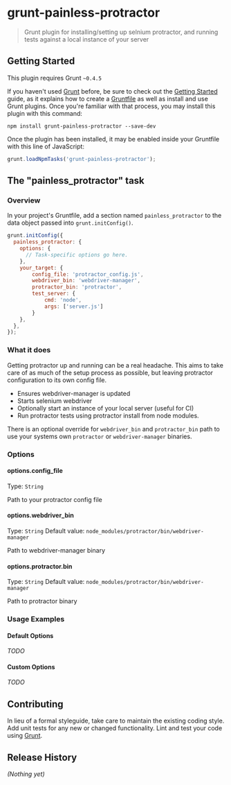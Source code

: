 # grunt-painless-protractor

> Grunt plugin for installing/setting up selnium protractor, and running tests against a local instance of your server
## Getting Started
This plugin requires Grunt `~0.4.5`

If you haven't used [Grunt](http://gruntjs.com/) before, be sure to check out the [Getting Started](http://gruntjs.com/getting-started) guide, as it explains how to create a [Gruntfile](http://gruntjs.com/sample-gruntfile) as well as install and use Grunt plugins. Once you're familiar with that process, you may install this plugin with this command:

```shell
npm install grunt-painless-protractor --save-dev
```

Once the plugin has been installed, it may be enabled inside your Gruntfile with this line of JavaScript:

```js
grunt.loadNpmTasks('grunt-painless-protractor');
```

## The "painless_protractor" task

### Overview
In your project's Gruntfile, add a section named `painless_protractor` to the data object passed into `grunt.initConfig()`.

```js
grunt.initConfig({
  painless_protractor: {
    options: {
      // Task-specific options go here.
    },
    your_target: {
        config_file: 'protractor_config.js',
        webdriver_bin: 'webdriver-manager',
        protractor_bin: 'protractor',
        test_server: {
            cmd: 'node',
            args: ['server.js']
        }
    },
  },
});
```

### What it does
Getting protractor up and running can be a real headache. This aims to take care of as much of the setup
process as possible, but leaving protractor configuration to its own config file.

- Ensures webdriver-manager is updated
- Starts selenium webdriver
- Optionally start an instance of your local server (useful for CI)
- Run protractor tests using protractor install from node modules.

There is an optional override for `webdriver_bin` and `protractor_bin` path to use your systems own
`protractor` or `webdriver-manager` binaries.

### Options

#### options.config_file
Type: `String`

Path to your protractor config file

#### options.webdriver_bin
Type: `String`
Default value: `node_modules/protractor/bin/webdriver-manager`

Path to webdriver-manager binary

#### options.protractor.bin
Type: `String`
Default value: `node_modules/protractor/bin/webdriver-manager`

Path to protractor binary

### Usage Examples

#### Default Options
*TODO*

#### Custom Options
*TODO*

## Contributing
In lieu of a formal styleguide, take care to maintain the existing coding style. Add unit tests for any new or changed functionality. Lint and test your code using [Grunt](http://gruntjs.com/).

## Release History
_(Nothing yet)_

